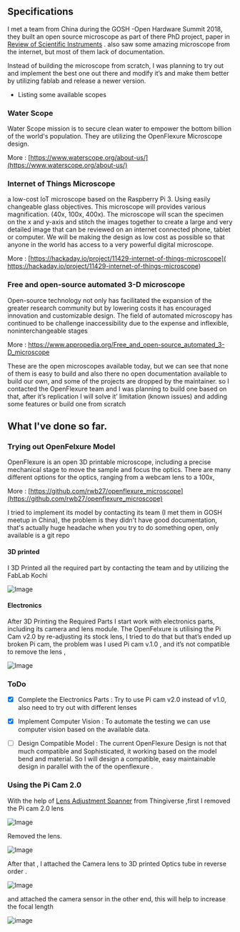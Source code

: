 ## Specifications

I met a team from China during the GOSH -Open Hardware Summit 2018, they built an open source microscope as part of there PhD project, paper in [Review of Scientific Instruments](https://aip.scitation.org/doi/10.1063/1.4941068)  . also saw some amazing microscope from the internet, but most of them lack of documentation. 

Instead of building the microscope from scratch, I was planning to try out and implement the best one out there and modify it’s and make them better by utilizing fablab and release a newer version. 

* Listing some available scopes 

### Water Scope

Water Scope mission is to secure clean water to empower the bottom billion of the world's population. They are utilizing the OpenFlexure Microscope design. 

More : [https://www.waterscope.org/about-us/](https://www.waterscope.org/about-us/)

### Internet of Things Microscope

a low-cost IoT microscope based on the Raspberry Pi 3. Using easily changeable glass objectives. This microscope will provides various magnification. (40x, 100x, 400x). The microscope will scan the specimen on the x and y-axis and stitch the images together to create a large and very detailed image that can be reviewed on an internet connected phone, tablet or computer. We will be making the design as low cost as possible so that anyone in the world has access to a very powerful digital microscope.

More : [https://hackaday.io/project/11429-internet-of-things-microscope]( https://hackaday.io/project/11429-internet-of-things-microscope)

### Free and open-source automated 3-D microscope

Open-source technology not only has facilitated the expansion of the greater research community but by lowering costs it has encouraged innovation and customizable design. The field of automated microscopy has continued to be challenge inaccessibility due to the expense and inflexible, noninterchangeable stages

More : [https://www.appropedia.org/Free_and_open-source_automated_3-D_microscope
](https://www.appropedia.org/Free_and_open-source_automated_3-D_microscope
)


These are the open microscopes available today, but we can see that none of them is easy to build and also there no open documentation available to build our own, and some of the projects are dropped by the maintainer. so I contacted the OpenFlexure team and I  was planning to build one based on that, after it’s replication I will solve it’ limitation (known issues) and adding some features or build one from scratch 

## What I've done so far.

### Trying out OpenFelxure Model  

OpenFlexure is an open 3D printable microscope, including a precise mechanical stage to move the sample and focus the optics. There are many different options for the optics, ranging from a webcam lens to a 100x, 

More : [https://github.com/rwb27/openflexure_microscope](https://github.com/rwb27/openflexure_microscope)

I tried to implement its model by contacting its team (I met them in GOSH meetup in China), the problem is they didn't have good documentation, that's actually huge headache when you try to do something open, only available is a git repo 

#### 3D printed 
I 3D Printed all the required part by contacting the team and by utilizing the FabLab Kochi 

![Image](https://raw.githubusercontent.com/salmanfarisvp/Fab-MicroScope/master/res/img/3d_print.jpg) 


#### Electronics 

After 3D Printing the Required Parts I start work with electronics parts, including its camera and lens module. 
The OpenFelxure is utilising the Pi Cam v2.0 by re-adjusting its stock lens, I tried to do that but that’s ended up broken Pi cam, the problem was I used Pi cam v.1.0 , and it’s not compatible to remove the lens , 

![Image](https://raw.githubusercontent.com/salmanfarisvp/Fab-MicroScope/master/res/img/pi_cam_one.jpg) 


### ToDo

- [x] Complete the Electronics Parts : Try to use Pi cam v2.0 instead of v1.0,  also need to try out with different lenses 
- [x] Implement Computer Vision : To automate the testing we can use computer vision based on the available data.
- [ ] Design Compatible Model : The current OpenFlexure Design is not that much compatible and Sophisticated, it working based on the model bend and material. So I will design a compatible,  easy maintainable design in parallel with the of the openflexure .


### Using the Pi Cam 2.0 

With the help of [Lens Adjustment Spanner](https://www.thingiverse.com/thing:1574661) from Thingiverse ,first I removed the Pi cam 2.0 lens 

![Image](https://raw.githubusercontent.com/salmanfarisvp/Fab-MicroScope/master/res/img/lens_remover001.jpg)

Removed the lens.

![Image](https://raw.githubusercontent.com/salmanfarisvp/Fab-MicroScope/master/res/img/pi_cam_two.jpg)

After that , I attached the Camera lens to 3D printed Optics tube in reverse order .

![Image](https://raw.githubusercontent.com/salmanfarisvp/Fab-MicroScope/master/res/img/reverse001.jpg)

and attached the camera sensor in the other end, this will help to increase the focal length

![image](https://raw.githubusercontent.com/salmanfarisvp/Fab-MicroScope/master/res/img/reverse002.jpg)






